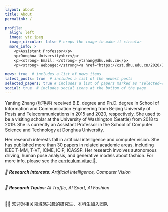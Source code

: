 ```yaml
---
layout: about
title: About
permalink: /

profile:
  align: left
  image: ytz.jpeg
  image_circular: false # crops the image to make it circular
  more_info: >
    <p>Assistant Professor</p>
    <p>Donghua University<br></p>
    <p><strong> Email: </strong> ytzhang@dhu.edu.cn</p>
    <p><strong> Webpage:</strong><a href="https://cst.dhu.edu.cn/2020/1201/c3131a270546/page.htm">[Web]</p>

news: true  # includes a list of news items
latest_posts: true  # includes a list of the newest posts
selected_papers: true # includes a list of papers marked as "selected={true}"
social: true  # includes social icons at the bottom of the page
---
```


Yanting Zhang (张艳婷) received B.E. degree and Ph.D. degree in School of Information and Communication Engineering from Beijing University of Posts and Telecommunications in
2015 and 2020, respectively. She used to be a visiting scholar at the University of Washington (Seattle) from 2018 to 2019. She is currently an Assistant Professor in the School of Computer Science and Technology at Donghua University. 

Her research interests fall in artificial intelligence and computer vision. She has published more than 30 papers in related academic areas, including IEEE T-MM, T-VT, ICME, ICIP, ICASSP. Her research involves autonomous driving, human pose analysis, and generative models about fashion. For more info, please see the <a href='https://jellyshuang.github.io/cv/'> curriculum vitae 📄.</a>


###### 🎯 **Research Interests**: Artificial Intelligence, Computer Vision


###### 🎯 **Research Topics**: AI Traffic, AI Sport, AI Fashion

<!-- • &nbsp; AI Traffic: Multi-object tracking，Multi-moving camera tracking

• &nbsp; AI Sport: Action quality assessment, Key event detection

• &nbsp; AI Fashion: Clothing generation, virtual fitting -->


<a style="text-decoration:none;" href="javascript:void(0)">🙋‍♂️ 欢迎对相关领域感兴趣的研究生、本科生加入团队</a>

<!-- <div style="color:rgb(181, 9, 172); margin-bottom: 100px;">📥 Contact me by email.</div> -->
<!-- Write your biography here. Tell the world about yourself. Link to your favorite [subreddit](http://reddit.com). You can put a picture in, too. The code is already in, just name your picture `prof_pic.jpg` and put it in the `img/` folder.

<!-- Put your address / P.O. box / other info right below your picture. You can also disable any of these elements by editing `profile` property of the YAML header of your `_pages/about.md`. Edit `_bibliography/papers.bib` and Jekyll will render your [publications page](/al-folio/publications/) automatically.

Link to your social media connections, too. This theme is set up to use [Font Awesome icons](http://fortawesome.github.io/Font-Awesome/) and [Academicons](https://jpswalsh.github.io/academicons/), like the ones below. Add your Facebook, Twitter, LinkedIn, Google Scholar, or just disable all of them. -->